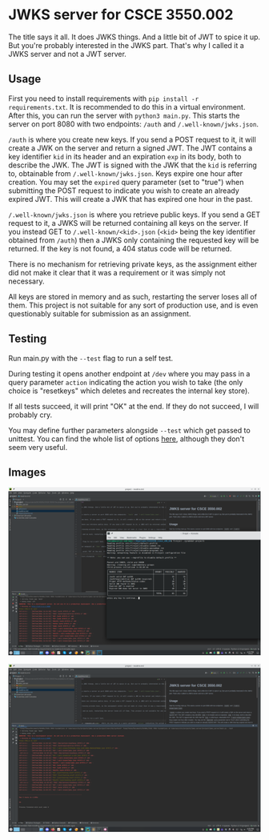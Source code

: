 # JWKS server for CSCE 3550.002

The title says it all. It does JWKS things. And a little bit of JWT to spice it up. But you're probably interested in the JWKS part. That's why I called it a JWKS server and not a JWT server.

## Usage
First you need to install requirements with `pip install -r requirements.txt`. It is recommended to do this in a virtual environment. After this, you can run the server with `python3 main.py`. This starts the server on port 8080 with two endpoints: `/auth` and `/.well-known/jwks.json`.

`/auth` is where you create new keys. If you send a POST request to it, it will create a JWK on the server and return a signed JWT. The JWT contains a key identifier `kid` in its header and an expiration `exp` in its body, both to describe the JWK. The JWT is signed with the JWK that the `kid` is referring to, obtainable from `/.well-known/jwks.json`. Keys expire one hour after creation. You may set the `expired` query parameter (set to "true") when submitting the POST request to indicate you wish to create an already expired JWT. This will create a JWK that has expired one hour in the past.

`/.well-known/jwks.json` is where you retrieve public keys. If you send a GET request to it, a JWKS will be returned containing all keys on the server. If you instead GET to `/.well-known/<kid>.json` (`<kid>` being the key identifier obtained from `/auth`) then a JWKS only containing the requested key will be returned. If the key is not found, a 404 status code will be returned.

There is no mechanism for retrieving private keys, as the assignment either did not make it clear that it was a requirement or it was simply not necessary.

All keys are stored in memory and as such, restarting the server loses all of them. This project is not suitable for any sort of production use, and is even questionably suitable for submission as an assignment.

## Testing
Run main.py with the `--test` flag to run a self test.

During testing it opens another endpoint at `/dev` where you may pass in a query parameter `action` indicating the action you wish to take (the only choice is "resetkeys" which deletes and recreates the internal key store).

If all tests succeed, it will print "OK" at the end. If they do not succeed, I will probably cry.

You may define further parameters alongside `--test` which get passed to unittest. You can find the whole list of options [here](https://docs.python.org/3/library/unittest.html#command-line-options), although they don't seem very useful.

## Images
![Software running against provided test suite](images/provided_test_suite.png "Running against the provided test suite")

![Software running its own test suite](images/own_test_suite.png "Running its built in test suite")